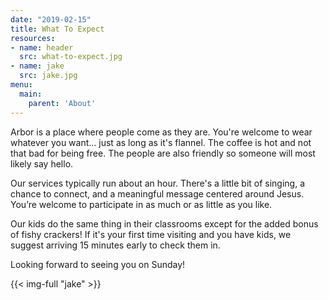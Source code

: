 ```yaml
---
date: "2019-02-15"
title: What To Expect
resources:
- name: header
  src: what-to-expect.jpg
- name: jake
  src: jake.jpg
menu:
  main:
    parent: 'About'
---
```


Arbor is a place where people come as they are. You're welcome to wear whatever you want... just as long as it's flannel. The coffee is hot and not that bad for being free. The people are also friendly so someone will most likely say hello.

Our services typically run about an hour. There's a little bit of singing, a chance to connect, and a meaningful message centered around Jesus. You’re welcome to participate in as much or as little as you like.

Our kids do the same thing in their classrooms except for the added bonus of fishy crackers! If it's your first time visiting and you have kids, we suggest arriving 15 minutes early to check them in.  

Looking forward to seeing you on Sunday!

{{< img-full "jake" >}}



